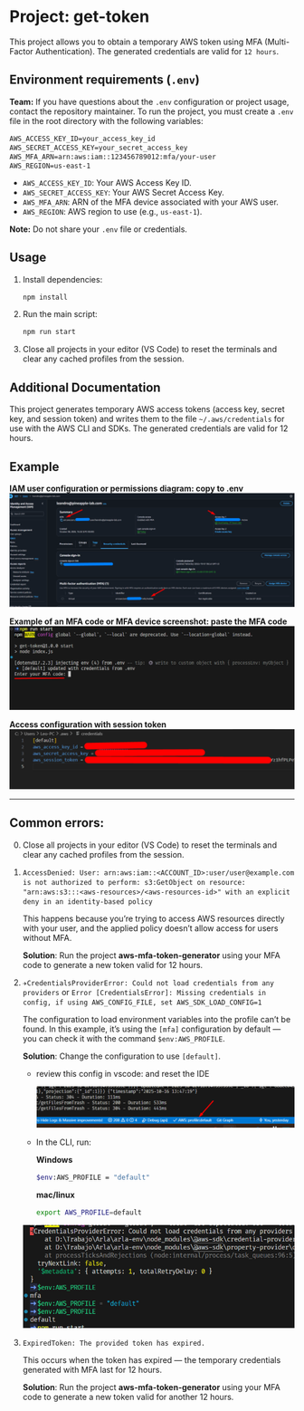 # Project: get-token

This project allows you to obtain a temporary AWS token using MFA (Multi-Factor Authentication). The generated credentials are valid for `12 hours`.

## Environment requirements (`.env`)

**Team:** If you have questions about the `.env` configuration or project usage, contact the repository maintainer.
To run the project, you must create a `.env` file in the root directory with the following variables:

```
AWS_ACCESS_KEY_ID=your_access_key_id
AWS_SECRET_ACCESS_KEY=your_secret_access_key
AWS_MFA_ARN=arn:aws:iam::123456789012:mfa/your-user
AWS_REGION=us-east-1
```

- `AWS_ACCESS_KEY_ID`: Your AWS Access Key ID.
- `AWS_SECRET_ACCESS_KEY`: Your AWS Secret Access Key.
- `AWS_MFA_ARN`: ARN of the MFA device associated with your AWS user.
- `AWS_REGION`: AWS region to use (e.g., `us-east-1`).

**Note:** Do not share your `.env` file or credentials.

## Usage

1. Install dependencies:
   ```sh
   npm install
   ```
2. Run the main script:
   ```sh
   npm run start
   ```
3. Close all <arla> projects in your editor (VS Code) to reset the terminals and clear any cached profiles from the session.

## Additional Documentation

This project generates temporary AWS access tokens (access key, secret key, and session token) and writes them to the file `~/.aws/credentials` for use with the AWS CLI and SDKs. The generated credentials are valid for 12 hours.

## Example

**IAM user configuration or permissions diagram: copy to .env**
![IAM user configuration](doc/user-iam.png)

**Example of an MFA code or MFA device screenshot: paste the MFA code**
![MFA code example](doc/mfa%20code.png)

**Access configuration with session token**
![Access configuration](doc/acces.png)

---

## Common errors:

0. Close all <arla> projects in your editor (VS Code) to reset the terminals and clear any cached profiles from the session.

1. `AccessDenied: User: arn:aws:iam::<ACCOUNT_ID>:user/user@example.com is not authorized to perform: s3:GetObject on resource: "arn:aws:s3:::<aws-resources>/<aws-resources-id>" with an explicit deny in an identity-based policy`

   This happens because you’re trying to access AWS resources directly with your user, and the applied policy doesn’t allow access for users without MFA.

   **Solution**: Run the project **aws-mfa-token-generator** using your MFA code to generate a new token valid for 12 hours.

2. `✈CredentialsProviderError: Could not load credentials from any providers` or `Error [CredentialsError]: Missing credentials in config, if using AWS_CONFIG_FILE, set AWS_SDK_LOAD_CONFIG=1`

   The configuration to load environment variables into the profile can’t be found.
   In this example, it’s using the `[mfa]` configuration by default — you can check it with the command `$env:AWS_PROFILE`.

   **Solution**: Change the configuration to use `[default]`.

   - review this config in vscode: and reset the IDE

      ![MFA code example](doc/profile_vscode.png)

   - In the CLI, run:

      **Windows**
      ```bash
      $env:AWS_PROFILE = "default"
      ```

      **mac/linux**
      ```bash
      export AWS_PROFILE=default
      ```


   ![MFA code example](doc/AWS_PROFILE_erro.png)

3. `ExpiredToken: The provided token has expired.`

   This occurs when the token has expired — the temporary credentials generated with MFA last for 12 hours.

   **Solution**: Run the project **aws-mfa-token-generator** using your MFA code to generate a new token valid for another 12 hours.